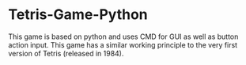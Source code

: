 # Tetris-Game-Python
This game is based on python and uses CMD for GUI as well as button action input. This game has a similar working principle to the very first version of Tetris (released in 1984).
